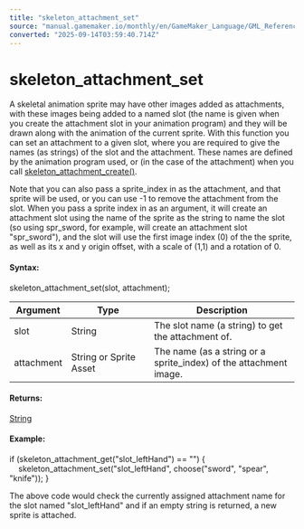 ```yaml
---
title: "skeleton_attachment_set"
source: "manual.gamemaker.io/monthly/en/GameMaker_Language/GML_Reference/Asset_Management/Sprites/Skeletal_Animation/Attachments/skeleton_attachment_set.htm"
converted: "2025-09-14T03:59:40.714Z"
---
```


# skeleton\_attachment\_set

A skeletal animation sprite may have other images added as attachments, with these images being added to a named slot (the name is given when you create the attachment slot in your animation program) and they will be drawn along with the animation of the current sprite. With this function you can set an attachment to a given slot, where you are required to give the names (as strings) of the slot and the attachment. These names are defined by the animation program used, or (in the case of the attachment) when you call [skeleton\_attachment\_create()](skeleton_attachment_create.md).

Note that you can also pass a sprite\_index in as the attachment, and that sprite will be used, or you can use -1 to remove the attachment from the slot. When you pass a sprite index in as an argument, it will create an attachment slot using the name of the sprite as the string to name the slot (so using spr\_sword, for example, will create an attachment slot "spr\_sword"), and the slot will use the first image index (0) of the the sprite, as well as its x and y origin offset, with a scale of (1,1) and a rotation of 0.

#### Syntax:

skeleton\_attachment\_set(slot, attachment);

| Argument | Type | Description |
| --- | --- | --- |
| slot | String | The slot name (a string) to get the attachment of. |
| attachment | String or Sprite Asset | The name (as a string or a sprite_index) of the attachment image. |

#### Returns:

[String](../../../../../../../../../GameMaker_Language/GML_Overview/Data_Types.md)

#### Example:

if (skeleton\_attachment\_get("slot\_leftHand") == "")
{
    skeleton\_attachment\_set("slot\_leftHand", choose("sword", "spear", "knife"));
}

The above code would check the currently assigned attachment name for the slot named "slot\_leftHand" and if an empty string is returned, a new sprite is attached.